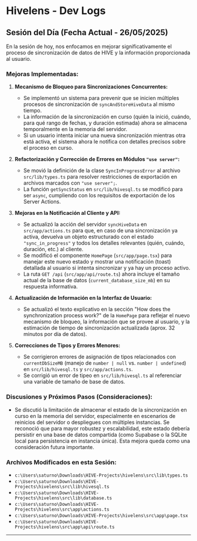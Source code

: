 # Hivelens - Dev Logs

## Sesión del Día (Fecha Actual - 26/05/2025)

En la sesión de hoy, nos enfocamos en mejorar significativamente el proceso de sincronización de datos de HIVE y la información proporcionada al usuario.

### Mejoras Implementadas:

1.  **Mecanismo de Bloqueo para Sincronizaciones Concurrentes:**

    - Se implementó un sistema para prevenir que se inicien múltiples procesos de sincronización de `syncAndStoreHiveData` al mismo tiempo.
    - La información de la sincronización en curso (quién la inició, cuándo, para qué rango de fechas, y duración estimada) ahora se almacena temporalmente en la memoria del servidor.
    - Si un usuario intenta iniciar una nueva sincronización mientras otra está activa, el sistema ahora le notifica con detalles precisos sobre el proceso en curso.

2.  **Refactorización y Corrección de Errores en Módulos `"use server"`:**

    - Se movió la definición de la clase `SyncInProgressError` al archivo `src/lib/types.ts` para resolver restricciones de exportación en archivos marcados con `"use server";`.
    - La función `getSyncStatus` en `src/lib/hivesql.ts` se modificó para ser `async`, cumpliendo con los requisitos de exportación de los Server Actions.

3.  **Mejoras en la Notificación al Cliente y API:**

    - Se actualizó la acción del servidor `syncHiveData` en `src/app/actions.ts` para que, en caso de una sincronización ya activa, devuelva un objeto estructurado con el estado `"sync_in_progress"` y todos los detalles relevantes (quién, cuándo, duración, etc.) al cliente.
    - Se modificó el componente `HomePage` (`src/app/page.tsx`) para manejar este nuevo estado y mostrar una notificación (toast) detallada al usuario si intenta sincronizar y ya hay un proceso activo.
    - La ruta `GET /api` (`src/app/api/route.ts`) ahora incluye el tamaño actual de la base de datos (`current_database_size_mb`) en su respuesta informativa.

4.  **Actualización de Información en la Interfaz de Usuario:**

    - Se actualizó el texto explicativo en la sección "How does the synchronization process work?" de la `HomePage` para reflejar el nuevo mecanismo de bloqueo, la información que se provee al usuario, y la estimación de tiempo de sincronización actualizada (aprox. 32 minutos por día de datos).

5.  **Correcciones de Tipos y Errores Menores:**
    - Se corrigieron errores de asignación de tipos relacionados con `currentDbSizeMB` (manejo de `number | null` vs. `number | undefined`) en `src/lib/hivesql.ts` y `src/app/actions.ts`.
    - Se corrigió un error de tipeo en `src/lib/hivesql.ts` al referenciar una variable de tamaño de base de datos.

### Discusiones y Próximos Pasos (Consideraciones):

- Se discutió la limitación de almacenar el estado de la sincronización en curso en la memoria del servidor, especialmente en escenarios de reinicios del servidor o despliegues con múltiples instancias. Se reconoció que para mayor robustez y escalabilidad, este estado debería persistir en una base de datos compartida (como Supabase o la SQLite local para persistencia en instancia única). Esta mejora queda como una consideración futura importante.

### Archivos Modificados en esta Sesión:

- `c:\Users\saturno\Downloads\HIVE-Projects\hivelens\src\lib\types.ts`
- `c:\Users\saturno\Downloads\HIVE-Projects\hivelens\src\lib\hivesql.ts`
- `c:\Users\saturno\Downloads\HIVE-Projects\hivelens\src\lib\database.ts`
- `c:\Users\saturno\Downloads\HIVE-Projects\hivelens\src\app\actions.ts`
- `c:\Users\saturno\Downloads\HIVE-Projects\hivelens\src\app\page.tsx`
- `c:\Users\saturno\Downloads\HIVE-Projects\hivelens\src\app\api\route.ts`

---
